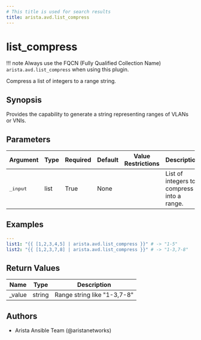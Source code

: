 ```yaml
---
# This title is used for search results
title: arista.avd.list_compress
---
```

<!--
  ~ Copyright (c) 2023-2024 Arista Networks, Inc.
  ~ Use of this source code is governed by the Apache License 2.0
  ~ that can be found in the LICENSE file.
  -->

# list_compress

!!! note
    Always use the FQCN (Fully Qualified Collection Name) `arista.avd.list_compress` when using this plugin.

Compress a list of integers to a range string.

## Synopsis

Provides the capability to generate a string representing ranges of VLANs or VNIs.

## Parameters

| Argument | Type | Required | Default | Value Restrictions | Description |
| -------- | ---- | -------- | ------- | ------------------ | ----------- |
| <samp>_input</samp> | list | True | None |  | List of integers to compress into a range. |

## Examples

```yaml
---
list1: "{{ [1,2,3,4,5] | arista.avd.list_compress }}" # -> "1-5"
list2: "{{ [1,2,3,7,8] | arista.avd.list_compress }}" # -> "1-3,7-8"
```

## Return Values

| Name | Type | Description |
| ---- | ---- | ----------- |
| _value | string | Range string like \"1\-3,7\-8\" |

## Authors

- Arista Ansible Team (@aristanetworks)
